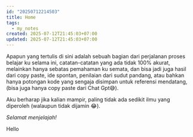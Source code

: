 ```yaml
---
id: "20250712214503"
title: Home
tags:
  - my_notes
created: 2025-07-12T21:45:03+07:00
updated: 2025-07-12T21:45:03+07:00
---
```


Apapun yang tertulis di sini adalah sebuah bagian dari perjalanan proses belajar ku selama ini, catatan-catatan yang ada tidak 100% akurat, melainkan hanya sebatas pemahaman ku semata, dan bisa jadi juga hasil dari copy paste, ide spontan, penilaian dari sudut pandang, atau bahkan hanya potongan kode yang sengaja disimpan untuk referensi mendatang, (bisa juga hanya copy paste dari Chat Gpt😅).

Aku berharap jika kalian mampir, paling tidak ada sedikit ilmu yang diperoleh (walaupun tidak dijamin 😂). 

_Selamat menjelajah!_

Hello